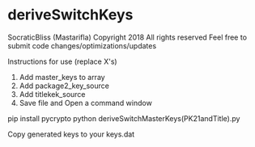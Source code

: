 # deriveSwitchKeys
SocraticBliss (Mastarifla)
Copyright 2018 All rights reserved
Feel free to submit code changes/optimizations/updates


Instructions for use (replace X's)

1) Add master_keys to array
2) Add package2_key_source
3) Add titlekek_source
4) Save file and Open a command window

pip install pycrypto
python deriveSwitchMasterKeys(PK21andTitle).py

Copy generated keys to your keys.dat
